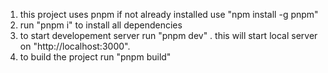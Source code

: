 1. this project uses pnpm if not already installed use "npm install -g pnpm"
2. run "pnpm i" to install all dependencies
3. to start developement server run "pnpm dev" . this will start local server on "http://localhost:3000".
4. to build the project run "pnpm build"

